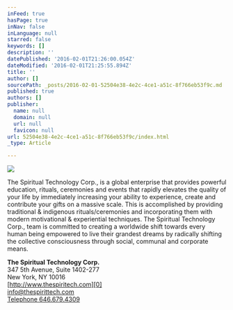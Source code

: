 ```yaml
---
inFeed: true
hasPage: true
inNav: false
inLanguage: null
starred: false
keywords: []
description: ''
datePublished: '2016-02-01T21:26:00.054Z'
dateModified: '2016-02-01T21:25:55.894Z'
title: ''
author: []
sourcePath: _posts/2016-02-01-52504e38-4e2c-4ce1-a51c-8f766eb53f9c.md
published: true
authors: []
publisher:
  name: null
  domain: null
  url: null
  favicon: null
url: 52504e38-4e2c-4ce1-a51c-8f766eb53f9c/index.html
_type: Article

---
```

![](https://the-grid-user-content.s3-us-west-2.amazonaws.com/f51f9bbc-8e36-4c24-885c-a53769d16fea.jpg)

The Spiritual Technology Corp., is a global enterprise that
provides powerful education, rituals, ceremonies and events that rapidly
elevates the quality of your life by immediately increasing your ability to
experience, create and contribute your gifts on a massive scale.  This is
accomplished by providing traditional & indigenous rituals/ceremonies and
incorporating them with modern motivational & experiential techniques.
 The Spiritual Technology Corp., team is committed to creating a worldwide
shift towards every human being empowered to live their grandest dreams by
radically shifting the collective consciousness through social, communal and
corporate means.

**The Spiritual Technology Corp.**  
347 5th Avenue, Suite 1402-277  
New York, NY 10016   
[http://www.thespiritech.com][0]  
[info@thespirittech.com  
Telephone 646.679.4309][0]

[][1]

[0]: http://www.thespiritech.com/
[1]: https://app.thegrid.io/posts/57251e06-95cb-406f-a9cc-e73bce7f971f/6466794309